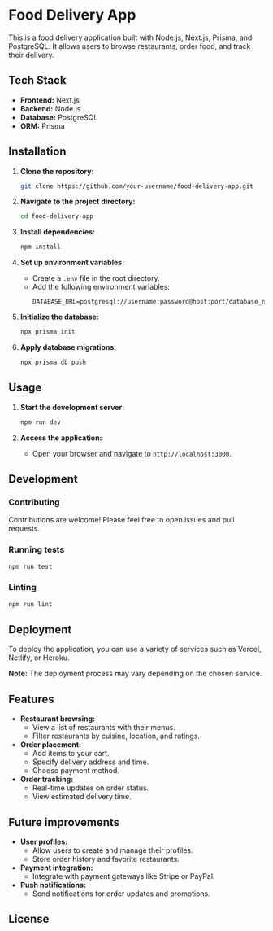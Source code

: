 # Food Delivery App

This is a food delivery application built with Node.js, Next.js, Prisma, and PostgreSQL. It allows users to browse restaurants, order food, and track their delivery.

## Tech Stack

- **Frontend:** Next.js
- **Backend:** Node.js
- **Database:** PostgreSQL
- **ORM:** Prisma

## Installation

1. **Clone the repository:**

   ```bash
   git clone https://github.com/your-username/food-delivery-app.git
   ```

2. **Navigate to the project directory:**

   ```bash
   cd food-delivery-app
   ```

3. **Install dependencies:**

   ```bash
   npm install
   ```

4. **Set up environment variables:**

   - Create a `.env` file in the root directory.
   - Add the following environment variables:
     ```
     DATABASE_URL=postgresql://username:password@host:port/database_name
     ```

5. **Initialize the database:**

   ```bash
   npx prisma init
   ```

6. **Apply database migrations:**
   ```bash
   npx prisma db push
   ```

## Usage

1. **Start the development server:**

   ```bash
   npm run dev
   ```

2. **Access the application:**
   - Open your browser and navigate to `http://localhost:3000`.

## Development

### Contributing

Contributions are welcome! Please feel free to open issues and pull requests.

### Running tests

```bash
npm run test
```

### Linting

```bash
npm run lint
```

## Deployment

To deploy the application, you can use a variety of services such as Vercel, Netlify, or Heroku.

**Note:** The deployment process may vary depending on the chosen service.

## Features

- **Restaurant browsing:**
  - View a list of restaurants with their menus.
  - Filter restaurants by cuisine, location, and ratings.
- **Order placement:**
  - Add items to your cart.
  - Specify delivery address and time.
  - Choose payment method.
- **Order tracking:**
  - Real-time updates on order status.
  - View estimated delivery time.

## Future improvements

- **User profiles:**
  - Allow users to create and manage their profiles.
  - Store order history and favorite restaurants.
- **Payment integration:**
  - Integrate with payment gateways like Stripe or PayPal.
- **Push notifications:**
  - Send notifications for order updates and promotions.

## License
